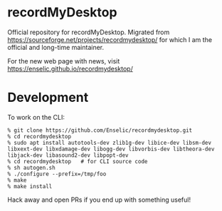 # recordMyDesktop
Official repository for recordMyDesktop. Migrated from https://sourceforge.net/projects/recordmydesktop/ for which I am the official and long-time maintainer.

For the new web page with news, visit https://enselic.github.io/recordmydesktop/

# Development

To work on the CLI:
```
% git clone https://github.com/Enselic/recordmydesktop.git
% cd recordmydesktop
% sudo apt install autotools-dev zlib1g-dev libice-dev libsm-dev libxext-dev libxdamage-dev libogg-dev libvorbis-dev libtheora-dev libjack-dev libasound2-dev libpopt-dev
% cd recordmydesktop   # for CLI source code
% sh autogen.sh
% ./configure --prefix=/tmp/foo
% make
% make install
```

Hack away and open PRs if you end up with something useful!
